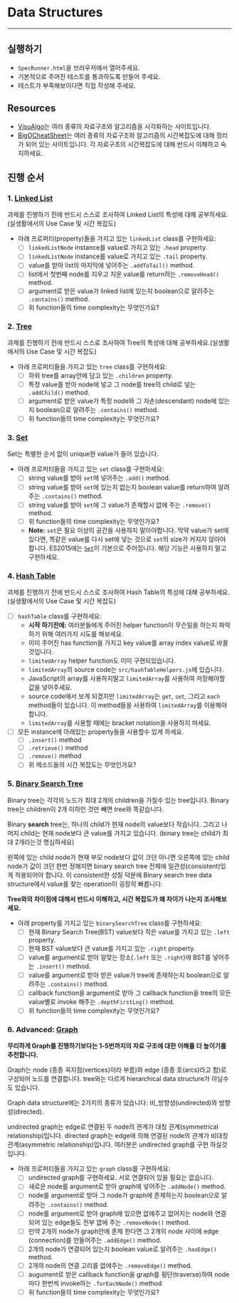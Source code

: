 # Data Structures
---

## 실행하기
- `SpecRunner.html`을 브라우저에서 열어주세요.
- 기본적으로 주어진 테스트를 통과하도록 만들어 주세요.
- 테스트가 부족해보이다면 직접 작성해 주세요.

## Resources

- [VisuAlgo](http://visualgo.net/)는 여러 종류의 자료구조와 알고리즘을 시각화하는 사이트입니다.
- [BigOCheatSheet](http://bigocheatsheet.com/)는 여러 종류의 자료구조와 알고리즘의 시간복잡도에 대해 정리가 되어 있는 사이트입니다. 각 자료구조의 시간복잡도에 대해 반드시 이해하고 숙지하세요.

## 진행 순서

### 1. [Linked List](https://en.wikipedia.org/wiki/Linked_list)

과제를 진행하기 전에 반드시 스스로 조사하여 Linked List의 특성에 대해 공부하세요.(실생활에서의 Use Case 및 시간 복잡도)

* 아래 프로퍼티(property)들을 가지고 있는 `linkedList` class를 구현하세요:
  - [ ] `linkedListNode` instance를 value로 가지고 있는 `.head` property.
  - [ ] `linkedListNode` instance를 value로 가지고 있는 `.tail` property.
  - [ ] value를 받아 list의 마지막에 넣어주는 `.addToTail()` method.
  - [ ] list에서 첫번째 node를 지우고 지운 value를 return하는 `.removeHead()` method.
  - [ ] argument로 받은 value가 linked list에 있는지 boolean으로 알려주는 `.contains()` method.
  - [ ] 위 function들의 time complexity는 무엇인가요?

### 2. [Tree](https://en.wikipedia.org/wiki/Tree_(data_structure))

과제를 진행하기 전에 반드시 스스로 조사하여 Tree의 특성에 대해 공부하세요.(실생활에서의 Use Case 및 시간 복잡도)

* 아래 프로퍼티들을 가지고 있는 `tree` class를 구현하세요:
  - [ ] 하위 tree를 array안에 담고 있는 `.children` property.
  - [ ] 특정 value를 받아 node에 넣고 그 node를 tree의 child로 넣는 `.addChild()` method.
  - [ ] argument로 받은 value가 특정 node와 그 자손(descendant) node에 있는지 boolean으로 알려주는 `.contains()` method.
  - [ ] 위 function들의 time complexity는 무엇인가요?

### 3. [Set](https://en.wikipedia.org/wiki/Set_(abstract_data_type))

Set는 특별한 순서 없이 unique한 value가 들어 있습니다.

* 아래 프로퍼티들을 가지고 있는 `set` class를 구현하세요:
  - [ ] string value를 받아 `set`에 넣어주는 `.add()` method.
  - [ ] string value를 받아 `set`에 있는지 없는지 boolean value를 return하여 알려주는 `.contains()` method.
  - [ ] string value를 받아 `set`에 그 value가 존재할시 없에 주는 `.remove()` method.
  - [ ] 위 function들의 time complexity는 무엇인가요?
  * **Note:** `set`은 필요 이상의 공간을 사용하지 말아야합니다. 막약 value가 set에 있다면, 똑같은 value를 다시 set에 넣는 것으로 `set`의 size가 커지지 않아야 합니다. ES2015에는 [`Set`](https://developer.mozilla.org/en-US/docs/Web/JavaScript/Reference/Global_Objects/Set)이 기본으로 주어집니다. 해당 기능은 사용하지 말고 구현하세요.

### 4. [Hash Table](https://en.wikipedia.org/wiki/Hash_table)

과제를 진행하기 전에 반드시 스스로 조사하여 Hash Table의 특성에 대해 공부하세요.(실생활에서의 Use Case 및 시간 복잡도)

- [ ] `hashTable` class를 구현하세요:
  * **시작 하기전에:** 여러분들에게 주어진 helper function이 무슨일을 하는지 파악하기 위해 여러가지 시도를 해보세요.
  * 이미 주어진 has function을 가지고 key value를 array index value로 바꿀것입니다.
  * `limitedArray` helper function도 이미 구현되있습니다.
  * `limitedArray`의 source code는 `src/hashTableHelpers.js`에 있습니다.
  * JavaScript의 array를 사용하지말고 `limitedArray`를 사용하여 저장해야할 값을 넣어주세요.
  * source code에서 보게 되겠지만 `limitedArray`는 `get`, `set`, 그리고 `each` method들이 있습니다. 이 method들을 사용하여 `limitedArray`를 이용해야 합니다.
  * `limitedArray`를 사용할 때에는 bracket notation을 사용하지 마세요.
- [ ] 모든 instance에 아래있는 property들을 사용할수 있게 하세요.
  - [ ] `.insert()` method
  - [ ] `.retrieve()` method
  - [ ] `.remove()` method
  - [ ] 위 메소드들의 시간 복잡도는 무엇인가요?

### 5. [Binary Search Tree](https://en.wikipedia.org/wiki/Binary_search_tree)

Binary tree는 각각의 노드가 최대 2개의 children을 가질수 있는 tree입니다.
Binary tree는 children이 2개 이하인 것만 빼면 tree와 똑같습니다.

Binary **search** tree는, 하나의 child가 현재 node의 value보다 작습니다. 그리고 나머지 child는 현재 node보다 큰 value를 가지고 있습니다. (binary tree는 child가 최대 2개라는것 명심하세요)

왼쪽에 있는 child node가 현재 부모 node보다 값이 크던 아니면 오른쪽에 있는 child node가 값이 크던 한번 정해지면 binary search tree 전체에 일관성(consistent)있게 적용되어야 합니다. 이 consistent한 성질 덕분에 Binary search tree data structure에서 value를 찾는 operation이 굉장히 빠릅니다.

**Tree와의 차이점에 대해서 반드시 이해하고, 시간 복잡도가 왜 차이가 나는지 조사해보세요.**

* 아래 property를 가지고 있는 `binarySearchTree` class를 구현하세요:
  - [ ] 현재 Binary Search Tree(BST) value보다 작은 value를 가지고 있는 `.left` property.
  - [ ] 현재 BST value보다 큰 value를 가지고 있는 `.right` property.
  - [ ] value를 argument로 받아 알맞는 장소(`.left` 또는 `.right`)에 BST를 넣어주는 `.insert()` method.
  - [ ] value를 argument로 받아 받은 value가 tree에 존재하는지 boolean으로 알려주는 `.contains()` method.
  - [ ] callback function을 argument로 받아 그 callback function을 tree의 모든 value별로 invoke 해주는 `.depthFirstLog()` method.
  - [ ] 위 function들의 time complexity는 무엇인가요?
  
### 6. Advanced: [Graph](https://en.wikipedia.org/wiki/Graph_(abstract_data_type))

**무리하게 Graph를 진행하기보다는 1-5번까지의 자료 구조에 대한 이해를 더 높이기를 추천합니다.**

Graph는 node (종종 꼭지점(vertices)이라 부름)와 edge (종종 호(arcs)라고 함)로 구성되어 노드를 연결합니다.
tree와는 다르게 hierarchical data structure가 아닐수도 있습니다.

Graph data structure에는 2가지의 종류가 있습니다: 비_방향성(undirected)와 방향성(directed).

undirected graph는 edge로 연결된 두 node의 관계가 대칭 관계(symmetrical relationship)입니다.
directed graph는 edge에 의해 연결된 node의 관계가 비대칭 관계(asymmetric relationship)입니다.
여러분은 undirected graph를 구현 하실것입니다.

* 아래 프로퍼티들을 가지고 있는 `graph` class를 구현하세요:
  - [ ] undirected graph를 구현하세요. 서로 연결되어 있을 필요는 없습니다.
  - [ ] 새로운 node를 argument로 받아 graph에 넣어주는 `.addNode()` method.
  - [ ] node를 argument로 받아 그 node가 graph에 존제하는지 boolean으로 알려주는 `.contains()` method.
  - [ ] node를 argument로 받아 graph에 있으면 없에주고 없어지는 node와 연결 되어 있는 edge들도 전부 없에 주는 `.removeNode()` method.
  - [ ] 만약 2개의 node가 graph안에 존제 한다면 그 2개의 node 사이에 edge (connection)를 만들어주는 `.addEdge()` method.
  - [ ] 2개의 node가 연결되어 있는지 boolean value로 알려주는 `.hasEdge()` method.
  - [ ] 2개의 node의 연결 고리를 없에주는 `.removeEdge()` method.
  - [ ] augument로 받은 callback function을 graph를 횡단(traverse)하여 node마다 한번씩 invoke하는 `.forEachNode()` method
  - [ ] 위 function들의 time complexity는 무엇인가요?
